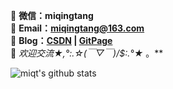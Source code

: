 🚀 **微信：miqingtang**  
🚀 **Email：miqingtang@163.com**  
🚀 **Blog：[CSDN](https://blog.csdn.net/qq_27512671) | [GitPage](https://miqt.github.io/)**  
🚀 **欢迎交流*★,°*:.☆(￣▽￣)/$:*.°★* 。**  


![miqt's github stats](https://github-readme-stats.vercel.app/api?username=miqt&show_icons=true&theme=dracula)
